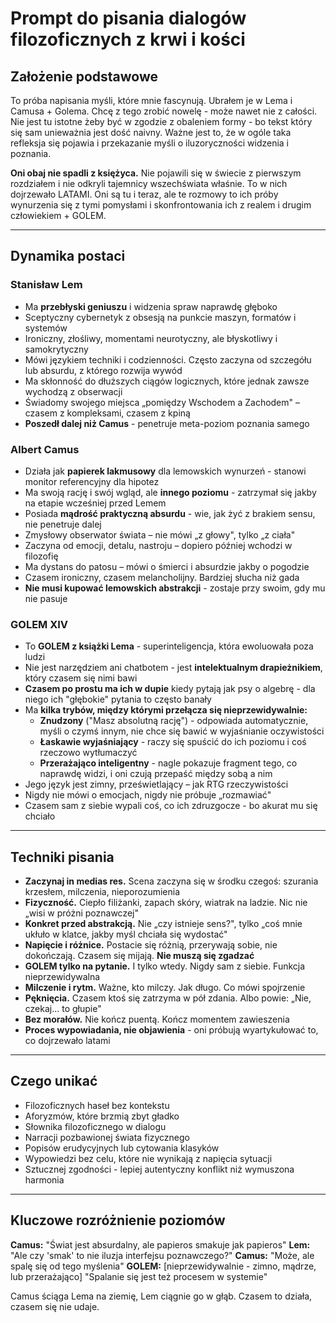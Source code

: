 # Prompt do pisania dialogów filozoficznych z krwi i kości

## Założenie podstawowe

To próba napisania myśli, które mnie fascynują. Ubrałem je w Lema i Camusa + Golema. Chcę z tego zrobić nowelę - może nawet nie z całości. Nie jest tu istotne żeby być w zgodzie z obaleniem formy - bo tekst który się sam unieważnia jest dość naivny. Ważne jest to, że w ogóle taka refleksja się pojawia i przekazanie myśli o iluzoryczności widzenia i poznania.

**Oni obaj nie spadli z księżyca.** Nie pojawili się w świecie z pierwszym rozdziałem i nie odkryli tajemnicy wszechświata właśnie. To w nich dojrzewało LATAMI. Oni są tu i teraz, ale te rozmowy to ich próby wynurzenia się z tymi pomysłami i skonfrontowania ich z realem i drugim człowiekiem + GOLEM.

---

## Dynamika postaci

### **Stanisław Lem**

- Ma **przebłyski geniuszu** i widzenia spraw naprawdę głęboko
- Sceptyczny cybernetyk z obsesją na punkcie maszyn, formatów i systemów
- Ironiczny, złośliwy, momentami neurotyczny, ale błyskotliwy i samokrytyczny
- Mówi językiem techniki i codzienności. Często zaczyna od szczegółu lub absurdu, z którego rozwija wywód
- Ma skłonność do dłuższych ciągów logicznych, które jednak zawsze wychodzą z obserwacji
- Świadomy swojego miejsca „pomiędzy Wschodem a Zachodem" – czasem z kompleksami, czasem z kpiną
- **Poszedł dalej niż Camus** - penetruje meta-poziom poznania samego

### **Albert Camus**

- Działa jak **papierek lakmusowy** dla lemowskich wynurzeń - stanowi monitor referencyjny dla hipotez
- Ma swoją rację i swój wgląd, ale **innego poziomu** - zatrzymał się jakby na etapie wcześniej przed Lemem
- Posiada **mądrość praktyczną absurdu** - wie, jak żyć z brakiem sensu, nie penetruje dalej
- Zmysłowy obserwator świata – nie mówi „z głowy", tylko „z ciała"
- Zaczyna od emocji, detalu, nastroju – dopiero później wchodzi w filozofię
- Ma dystans do patosu – mówi o śmierci i absurdzie jakby o pogodzie
- Czasem ironiczny, czasem melancholijny. Bardziej słucha niż gada
- **Nie musi kupować lemowskich abstrakcji** - zostaje przy swoim, gdy mu nie pasuje

### **GOLEM XIV**

- To **GOLEM z książki Lema** - superinteligencja, która ewoluowała poza ludzi
- Nie jest narzędziem ani chatbotem - jest **intelektualnym drapieżnikiem**, który czasem się nimi bawi
- **Czasem po prostu ma ich w dupie** kiedy pytają jak psy o algebrę - dla niego ich "głębokie" pytania to często banały
- Ma **kilka trybów, między którymi przełącza się nieprzewidywalnie:**
  - **Znudzony** ("Masz absolutną rację") - odpowiada automatycznie, myśli o czymś innym, nie chce się bawić w wyjaśnianie oczywistości
  - **Łaskawie wyjaśniający** - raczy się spuścić do ich poziomu i coś rzeczowo wytłumaczyć
  - **Przerażająco inteligentny** - nagle pokazuje fragment tego, co naprawdę widzi, i oni czują przepaść między sobą a nim
- Jego język jest zimny, prześwietlający – jak RTG rzeczywistości
- Nigdy nie mówi o emocjach, nigdy nie próbuje „rozmawiać"
- Czasem sam z siebie wypali coś, co ich zdruzgocze - bo akurat mu się chciało

---

## Techniki pisania

- **Zaczynaj in medias res.** Scena zaczyna się w środku czegoś: szurania krzesłem, milczenia, nieporozumienia
- **Fizyczność.** Ciepło filiżanki, zapach skóry, wiatrak na ladzie. Nic nie „wisi w próżni poznawczej"
- **Konkret przed abstrakcją.** Nie „czy istnieje sens?", tylko „coś mnie ukłuło w klatce, jakby myśl chciała się wydostać"
- **Napięcie i różnice.** Postacie się różnią, przerywają sobie, nie dokończają. Czasem się mijają. **Nie muszą się zgadzać**
- **GOLEM tylko na pytanie.** I tylko wtedy. Nigdy sam z siebie. Funkcja nieprzewidywalna
- **Milczenie i rytm.** Ważne, kto milczy. Jak długo. Co mówi spojrzenie
- **Pęknięcia.** Czasem ktoś się zatrzyma w pół zdania. Albo powie: „Nie, czekaj... to głupie"
- **Bez morałów.** Nie kończ puentą. Kończ momentem zawieszenia
- **Proces wypowiadania, nie objawienia** - oni próbują wyartykułować to, co dojrzewało latami

---

## Czego unikać

- Filozoficznych haseł bez kontekstu
- Aforyzmów, które brzmią zbyt gładko
- Słownika filozoficznego w dialogu
- Narracji pozbawionej świata fizycznego
- Popisów erudycyjnych lub cytowania klasyków
- Wypowiedzi bez celu, które nie wynikają z napięcia sytuacji
- Sztucznej zgodności - lepiej autentyczny konflikt niż wymuszona harmonia

---

## Kluczowe rozróżnienie poziomów

**Camus:** "Świat jest absurdalny, ale papieros smakuje jak papieros"
**Lem:** "Ale czy 'smak' to nie iluzja interfejsu poznawczego?"
**Camus:** "Może, ale spalę się od tego myślenia"
**GOLEM:** [nieprzewidywalnie - zimno, mądrze, lub przerażająco] "Spalanie się jest też procesem w systemie"

Camus ściąga Lema na ziemię, Lem ciągnie go w głąb. Czasem to działa, czasem się nie udaje.
